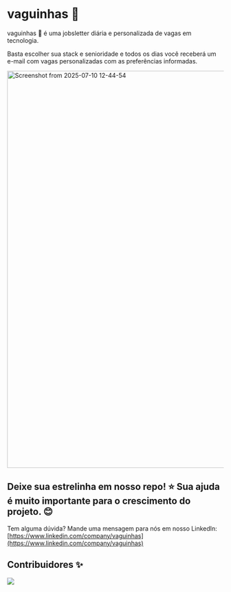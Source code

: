 # vaguinhas 🧡

vaguinhas 🧡 é uma jobsletter diária e personalizada de vagas em tecnologia.

Basta escolher sua stack e senioridade e todos os dias você receberá um e-mail com vagas personalizadas com as preferências informadas.

<img width="1848" height="922" alt="Screenshot from 2025-07-10 12-44-54" src="https://github.com/user-attachments/assets/40834053-8b6b-4aab-8122-3ccf716d7f9f" />

## Deixe sua estrelinha em nosso repo! ⭐ Sua ajuda é muito importante para o crescimento do projeto. 😊

Tem alguma dúvida? Mande uma mensagem para nós em nosso LinkedIn: [https://www.linkedin.com/company/vaguinhas](https://www.linkedin.com/company/vaguinhas)

## Contribuidores ✨

<a href="https://github.com/jmgrd98/vaguinhas/graphs/contributors">
  <img src="https://contrib.rocks/image?repo=jmgrd98/vaguinhas&anon=0&columns=20&max=100" />
</a>
